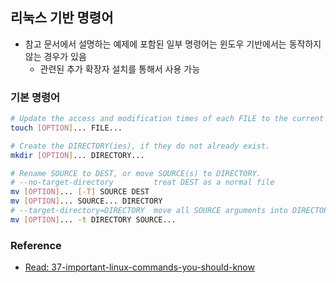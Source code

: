 ## 리눅스 기반 명령어

- 참고 문서에서 설명하는 예제에 포함된 일부 명령어는 윈도우 기반에서는 동작하지 않는 경우가 있음
  - 관련된 추가 확장자 설치를 통해서 사용 가능

### 기본 명령어

```bash
# Update the access and modification times of each FILE to the current time.
touch [OPTION]... FILE...

# Create the DIRECTORY(ies), if they do not already exist.
mkdir [OPTION]... DIRECTORY...

# Rename SOURCE to DEST, or move SOURCE(s) to DIRECTORY.
# --no-target-directory         treat DEST as a normal file
mv [OPTION]... [-T] SOURCE DEST
mv [OPTION]... SOURCE... DIRECTORY
# --target-directory=DIRECTORY  move all SOURCE arguments into DIRECTORY
mv [OPTION]... -t DIRECTORY SOURCE...
```

### Reference

- [Read: 37-important-linux-commands-you-should-know](https://www.howtogeek.com/412055/37-important-linux-commands-you-should-know/)
